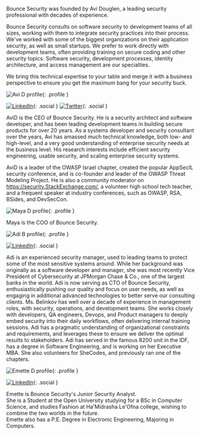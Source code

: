 ---
---
<div class="section">

Bounce Security was founded by Avi Douglen, a leading security professional with decades of experience. 

Bounce Security consults on software security to development teams of all sizes, working with them to integrate security practices into their process. We've worked with some of the biggest organizations on their application security, as well as small startups. We prefer to work directly with development teams, often providing training on secure coding and other security topics. Software security, development processes, identity architecture, and access management are our specialties. 

We bring this technical expertise to your table and merge it with a business perspective to ensure you get the maximum bang for your security buck. 


![Avi D profile](/assets/img/Avid.jpg){: .profile }

[![LinkedIn](/assets/img/icon-linkedin.png)](https://www.linkedin.com/in/avidouglen/){: .social }
[![Twitter](/assets/img/icon-twitter.png)](https://twitter.com/sec_tigger){: .social }

AviD is the CEO of Bounce Security. He is a security architect and software developer, and has been leading development teams in building secure products for over 20 years. As a systems developer and security consultant over the years, Avi has amassed much technical knowledge, both low- and high-level, and a very good understanding of enterprise security needs at the business level. His research interests include efficient security engineering, usable security, and scaling enterprise security systems.   

AviD is a leader of the OWASP Israel chapter, created the popular AppSecIL security conference, and is co-founder and leader of the OWASP Threat Modeling Project. He is also a community moderator on https://security.StackExchange.com/, a volunteer high school tech teacher, and a frequent speaker at industry conferences, such as OWASP, RSA, BSides, and DevSecCon.

![Maya D profile](/assets/img/MayaD.jpg){: .profile }

Maya is the COO of Bounce Security.  

![Adi B profile](/assets/img/AdiB.JPG){: .profile }

[![LinkedIn](/assets/img/icon-linkedin.png)](https://www.linkedin.com/in/adi-belinkov-4b229372){: .social }

Adi is an experienced security manager, used to leading teams to protect some of the most sensitive systems around. While her background was originally as a software developer and manager, she was most recently Vice President of Cybersecurity at JPMorgan Chase & Co., one of the largest banks in the world. Adi is now serving as CTO of Bounce Security, enthusiastically pushing our quality and focus on user needs, as well as engaging in additional advanced technologies to better serve our consulting clients. 
Ms. Belinkov has well over a decade of experience in management roles, with security, operations, and development teams. She works closely with developers, QA engineers, Devops, and Product managers to deeply embed security into their daily workflows, often delivering internal training sessions. Adi has a pragmatic understanding of organizational constraints and requirements, and leverages these to ensure we deliver the optimal results to stakeholders. 
Adi has served in the famous 8200 unit in the IDF, has a degree in Software Engineering, and is working on her Executive MBA. She also volunteers for SheCodes, and previously ran one of the chapters. 
  

![Emette D profile](/assets/img/EmetteD.jpg){: .profile }

[![LinkedIn](/assets/img/icon-linkedin.png)](https://www.linkedin.com/in/emette-a-douglen-b0b78a1a8){: .social }

Emette is Bounce Security's Junior Security Analyst.  
She is a Student at the Open University studying for a BSc in Computer Science, and studies Fashion at Ha'Midrasha Le'Ofna college, wishing to combine the two worlds in the future.  
Emette also has a P.E. Degree in Electronic Engineering, Majoring in Computers.  

</div>